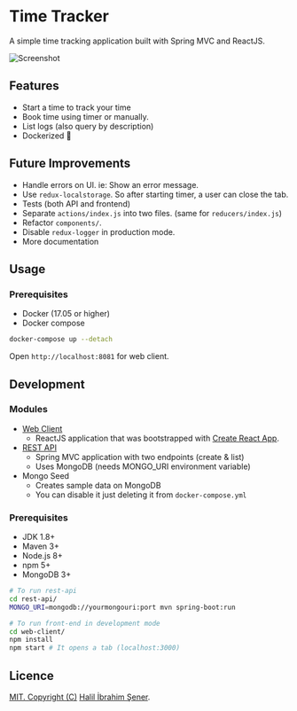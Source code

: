 # Time Tracker

A simple time tracking application built with Spring MVC and ReactJS.

![Screenshot](screenshot.png)

## Features

- Start a time to track your time
- Book time using timer or manually.
- List logs (also query by description)
- Dockerized :whale:

## Future Improvements

- Handle errors on UI. ie: Show an error message.
- Use `redux-localstorage`. So after starting timer, a user can close the tab.
- Tests (both API and frontend)
- Separate `actions/index.js` into two files. (same for `reducers/index.js`)
- Refactor `components/`.
- Disable `redux-logger` in production mode.
- More documentation

## Usage

### Prerequisites

- Docker (17.05 or higher)
- Docker compose

```bash
docker-compose up --detach
```

Open `http://localhost:8081` for web client.

## Development

### Modules

- [Web Client](web-client)
  - ReactJS application that was bootstrapped with 
  [Create React App](https://github.com/facebookincubator/create-react-app).
- [REST API](rest-api)
  - Spring MVC application with two endpoints (create & list)
  - Uses MongoDB (needs MONGO_URI environment variable)
- Mongo Seed
  - Creates sample data on MongoDB
  - You can disable it just deleting it from `docker-compose.yml`

### Prerequisites

- JDK 1.8+
- Maven 3+
- Node.js 8+
- npm 5+
- MongoDB 3+

```bash
# To run rest-api
cd rest-api/
MONGO_URI=mongodb://yourmongouri:port mvn spring-boot:run

# To run front-end in development mode
cd web-client/
npm install
npm start # It opens a tab (localhost:3000)
```

## Licence

[MIT. Copyright (C)](LICENSE) [Halil İbrahim Şener](http://halilsener.com).
